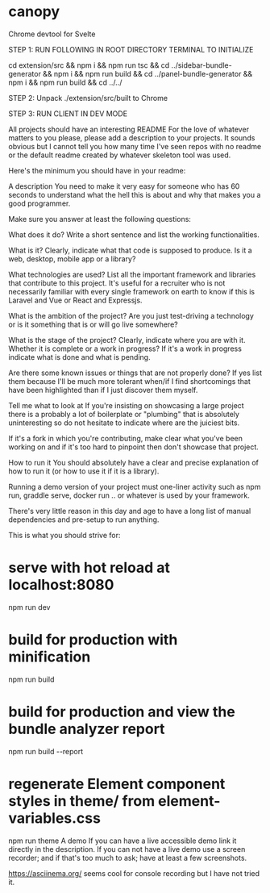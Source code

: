 # canopy
Chrome devtool for Svelte

STEP 1:
RUN FOLLOWING IN ROOT DIRECTORY TERMINAL TO INITIALIZE

cd extension/src && npm i && npm run tsc && cd ../sidebar-bundle-generator && npm i && npm run build && cd ../panel-bundle-generator && npm i && npm run build && cd ../../

STEP 2:
Unpack ./extension/src/built to Chrome

STEP 3:
RUN CLIENT IN DEV MODE








All projects should have an interesting README
For the love of whatever matters to you please, please add a description to your projects. It sounds obvious but I cannot tell you how many time I've seen repos with no readme or the default readme created by whatever skeleton tool was used.

Here's the minimum you should have in your readme:

A description
You need to make it very easy for someone who has 60 seconds to understand what the hell this is about and why that makes you a good programmer.

Make sure you answer at least the following questions:

What does it do? Write a short sentence and list the working functionalities.

What is it? Clearly, indicate what that code is supposed to produce. Is it a web, desktop, mobile app or a library?

What technologies are used? List all the important framework and libraries that contribute to this project. It's useful for a recruiter who is not necessarily familiar with every single framework on earth to know if this is Laravel and Vue or React and Expressjs.

What is the ambition of the project? Are you just test-driving a technology or is it something that is or will go live somewhere?

What is the stage of the project? Clearly, indicate where you are with it. Whether it is complete or a work in progress? If it's a work in progress indicate what is done and what is pending.

Are there some known issues or things that are not properly done? If yes list them because I'll be much more tolerant when/if I find shortcomings that have been highlighted than if I just discover them myself.

Tell me what to look at
If you're insisting on showcasing a large project there is a probably a lot of boilerplate or "plumbing" that is absolutely uninteresting so do not hesitate to indicate where are the juiciest bits.

If it's a fork in which you're contributing, make clear what you've been working on and if it's too hard to pinpoint then don't showcase that project.

How to run it
You should absolutely have a clear and precise explanation of how to run it (or how to use it if it is a library).

Running a demo version of your project must one-liner activity such as npm run, graddle serve, docker run .. or whatever is used by your framework.

There's very little reason in this day and age to have a long list of manual dependencies and pre-setup to run anything.

This is what you should strive for:

# serve with hot reload at localhost:8080
npm run dev

# build for production with minification
npm run build

# build for production and view the bundle analyzer report
npm run build --report

# regenerate Element component styles in theme/ from element-variables.css
npm run theme
A demo
If you can have a live accessible demo link it directly in the description. If you can not have a live demo use a screen recorder; and if that's too much to ask; have at least a few screenshots.

https://asciinema.org/ seems cool for console recording but I have not tried it.

